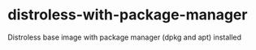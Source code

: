 # distroless-with-package-manager
Distroless base image with package manager (dpkg and apt) installed
